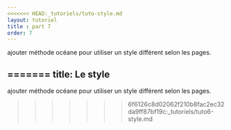 ```yaml
---
<<<<<<< HEAD:_tutoriels/tuto-style.md
layout: tutoriel
title : part 7
order: 7
---
```


ajouter méthode océane pour utiliser un style différent selon les pages.

=======
title: Le style
---
ajouter méthode océane pour utiliser un style différent selon les pages.
>>>>>>> 6f6126c8d02062f210b8fac2ec32da9ff87bf19c:_tutoriels/tuto6-style.md
